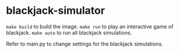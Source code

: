 # blackjack-simulator

`make build` to build the image.
`make run` to play an interactive game of blackjack.
`make auto` to run all blackjack simulations.

Refer to main.py to change settings for the blackjack simulations.
